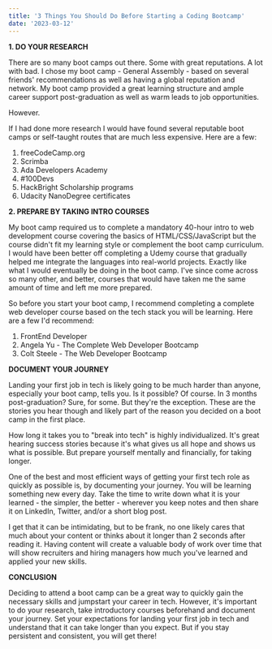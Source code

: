 ```yaml
---
title: '3 Things You Should Do Before Starting a Coding Bootcamp'
date: '2023-03-12'
---
```


**1. DO YOUR RESEARCH**

There are so many boot camps out there. Some with great reputations. A lot with bad. I chose my boot camp - General Assembly - based on several friends' recommendations as well as having a global reputation and network. My boot camp provided a great learning structure and ample career support post-graduation as well as warm leads to job opportunities.

However.

If I had done more research I would have found several reputable boot camps or self-taught routes that are much less expensive. Here are a few:


1. freeCodeCamp.org
2. Scrimba
3. Ada Developers Academy
4. #100Devs
5. HackBright Scholarship programs
6. Udacity NanoDegree certificates

**2. PREPARE BY TAKING INTRO COURSES**

My boot camp required us to complete a mandatory 40-hour intro to web development course covering the basics of HTML/CSS/JavaScript but the course didn't fit my learning style or complement the boot camp curriculum. I would have been better off completing a Udemy course that gradually helped me integrate the languages into real-world projects. Exactly like what I would eventually be doing in the boot camp. I've since come across so many other, and better, courses that would have taken me the same amount of time and left me more prepared.

So before you start your boot camp, I recommend completing a complete web developer course based on the tech stack you will be learning. Here are a few I'd recommend:

1. FrontEnd Developer
2. Angela Yu - The Complete Web Developer Bootcamp
3. Colt Steele - The Web Developer Bootcamp

**DOCUMENT YOUR JOURNEY**

Landing your first job in tech is likely going to be much harder than anyone, especially your boot camp, tells you. Is it possible? Of course. In 3 months post-graduation? Sure, for some. But they're the exception. These are the stories you hear though and likely part of the reason you decided on a boot camp in the first place.

How long it takes you to "break into tech" is highly individualized. It's great hearing success stories because it's what gives us all hope and shows us what is possible. But prepare yourself mentally and financially, for taking longer.

One of the best and most efficient ways of getting your first tech role as quickly as possible is, by documenting your journey. You will be learning something new every day. Take the time to write down what it is your learned - the simpler, the better - wherever you keep notes and then share it on LinkedIn, Twitter, and/or a short blog post.

I get that it can be intimidating, but to be frank, no one likely cares that much about your content or thinks about it longer than 2 seconds after reading it. Having content will create a valuable body of work over time that will show recruiters and hiring managers how much you've learned and applied your new skills.

**CONCLUSION**

Deciding to attend a boot camp can be a great way to quickly gain the necessary skills and jumpstart your career in tech. However, it's important to do your research, take introductory courses beforehand and document your journey. Set your expectations for landing your first job in tech and understand that it can take longer than you expect. But if you stay persistent and consistent, you will get there!